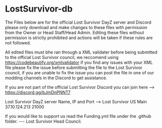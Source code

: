 # LostSurvivor-db
The Files below are for the official Lost Survivor DayZ server and Discord please only download and make changes to these files with permission from the Owner or Head Staff/Head Admin. Editing these files without permission is strictly prohibited and actions will be taken if these rules are not followed.

All edited files must bhe ran through a XML validater before being submitted to the official Lost Survivor council, we reccomend using https://codebeautify.org/xmlvalidator if you find any issues with your XML file please fix the issue before submitting the file to the Lost Survivor council, if you are unable to fix the issue you can post the file in one of our modding channels in the Discord to get assistance.

If you are not part of the official Lost Survivor Discord you can join here --> https://discord.gg/bJmDnPNNT7

Lost Survivor DayZ server Name, IP and Port --> Lost Survivor US Main 37.10.124.213 21000

If you would like to support us read the Funding.yml file under the .github folder. --- Lost Survivor Head Council.
